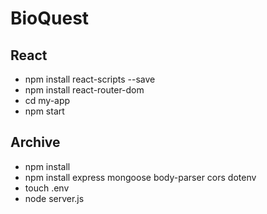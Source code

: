 # BioQuest
## React
- npm install react-scripts --save
- npm install react-router-dom
- cd  my-app
- npm start

## Archive
- npm install
- npm install express mongoose body-parser cors dotenv
- touch .env
- node server.js
